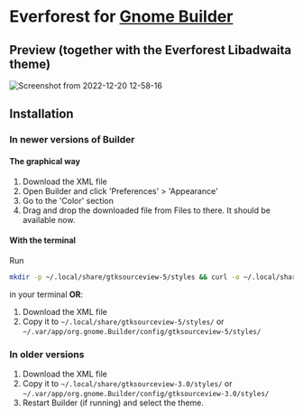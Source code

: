 # Everforest for [Gnome Builder](https://wiki.gnome.org/Apps/Builder)
## Preview (together with the Everforest Libadwaita theme)
![Screenshot from 2022-12-20 12-58-16](https://user-images.githubusercontent.com/62945074/208661810-2e263663-9ae0-40d2-866b-810218b02dcb.png)

## Installation
### In newer versions of Builder
#### The graphical way
1. Download the XML file
2. Open Builder and click 'Preferences' > 'Appearance'
3. Go to the 'Color' section
4. Drag and drop the downloaded file from Files to there. It should be available now.
#### With the terminal
Run 
```bash
mkdir -p ~/.local/share/gtksourceview-5/styles && curl -o ~/.local/share/gtksourceview-5/styles/everforest-medium-dark.xml "https://raw.githubusercontent.com/ghostcrafter551/everforest-gnome-builder/main/everforest-medium-dark.xml"
```
in your terminal **OR**:
1. Download the XML file
2. Copy it to `~/.local/share/gtksourceview-5/styles/` or `~/.var/app/org.gnome.Builder/config/gtksourceview-5/styles/`

### In older versions
1. Download the XML file
2. Copy it to `~/.local/share/gtksourceview-3.0/styles/` or `~/.var/app/org.gnome.Builder/config/gtksourceview-3.0/styles/`
3. Restart Builder (if running) and select the theme.
